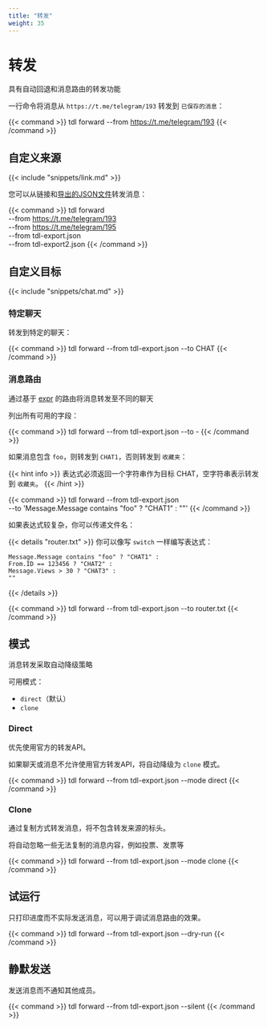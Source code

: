 ```yaml
---
title: "转发"
weight: 35
---
```


# 转发

具有自动回退和消息路由的转发功能

一行命令将消息从 `https://t.me/telegram/193` 转发到 `已保存的消息`：

{{< command >}}
tdl forward --from https://t.me/telegram/193
{{< /command >}}

## 自定义来源

{{< include "snippets/link.md" >}}

您可以从链接和[导出的JSON文件](/zh/guide/download/#从-json-下载)转发消息：

{{< command >}}
tdl forward \
--from https://t.me/telegram/193 \
--from https://t.me/telegram/195 \
--from tdl-export.json \
--from tdl-export2.json
{{< /command >}}

## 自定义目标

{{< include "snippets/chat.md" >}}

### 特定聊天

转发到特定的聊天：

{{< command >}}
tdl forward --from tdl-export.json --to CHAT
{{< /command >}}

### 消息路由

通过基于 [expr](/zh/reference/expr) 的路由将消息转发至不同的聊天

列出所有可用的字段：

{{< command >}}
tdl forward --from tdl-export.json --to -
{{< /command >}}

如果消息包含 `foo`，则转发到 `CHAT1`，否则转发到 `收藏夹`：

{{< hint info >}}
表达式必须返回一个字符串作为目标 CHAT，空字符串表示转发到 `收藏夹`。
{{< /hint >}}

{{< command >}}
tdl forward --from tdl-export.json \
--to 'Message.Message contains "foo" ? "CHAT1" : ""'
{{< /command >}}

如果表达式较复杂，你可以传递文件名：

{{< details "router.txt" >}}
你可以像写 `switch` 一样编写表达式：

```
Message.Message contains "foo" ? "CHAT1" :
From.ID == 123456 ? "CHAT2" :
Message.Views > 30 ? "CHAT3" :
""
```

{{< /details >}}

{{< command >}}
tdl forward --from tdl-export.json --to router.txt
{{< /command >}}

## 模式

消息转发采取自动降级策略

可用模式：
- `direct`（默认）
- `clone`

### Direct

优先使用官方的转发API。

如果聊天或消息不允许使用官方转发API，将自动降级为 `clone` 模式。

{{< command >}}
tdl forward --from tdl-export.json --mode direct
{{< /command >}}

### Clone

通过复制方式转发消息，将不包含转发来源的标头。

将自动忽略一些无法复制的消息内容，例如投票、发票等

{{< command >}}
tdl forward --from tdl-export.json --mode clone
{{< /command >}}

## 试运行

只打印进度而不实际发送消息，可以用于调试消息路由的效果。

{{< command >}}
tdl forward --from tdl-export.json --dry-run
{{< /command >}}

## 静默发送

发送消息而不通知其他成员。

{{< command >}}
tdl forward --from tdl-export.json --silent
{{< /command >}}

